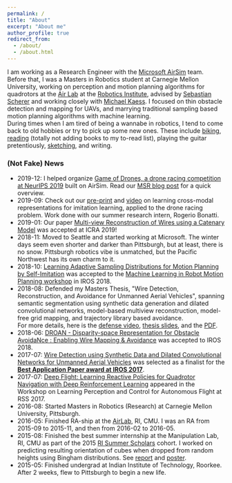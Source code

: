 ```yaml
---
permalink: /
title: "About"
excerpt: "About me"
author_profile: true
redirect_from: 
  - /about/
  - /about.html
---
```


I am working as a Research Engineer with the [Microsoft AirSim](https://github.com/microsoft/airsim/) team.    
Before that, I was a Masters in Robotics student at Carnegie Mellon University, working on perception and motion planning algorithms for quadrotors at the [Air Lab](theairlab.org) at the [Robotics Institute](https://www.ri.cmu.edu), advised by [Sebastian Scherer](https://www.ri.cmu.edu/ri-faculty/sebastian-scherer/) and working closely with [Michael Kaess](http://frc.ri.cmu.edu/~kaess/). 
I focused on thin obstacle detection and mapping for UAVs, and marrying traditional sampling based motion planning algorithms with machine learning.    
During times when I am tired of being a wannabe in robotics, I tend to come back to old hobbies or try to pick up some new ones. 
These include [biking](https://www.strava.com/athletes/4053560), [reading](https://www.goodreads.com/user/show/20408058-ratnesh-madaan) (totally not adding books to my to-read list), playing the guitar pretentiously, [sketching](http://madratman.deviantart.com/gallery), and writing. 

### (Not Fake) News 
- 2019-12: I helped organize [Game of Drones, a drone racing competition at NeurIPS 2019](https://microsoft.github.io/AirSim-NeurIPS2019-Drone-Racing/index.html) built on AirSim.
Read our [MSR blog post](https://www.microsoft.com/en-us/research/blog/game-of-drones-at-neurips-2019-simulation-based-drone-racing-competition-built-on-airsim/?OCID=msr_blog_gameofdrones_neurips_fb) for a quick overview. 
- 2019-09: Check out our [pre-print](https://arxiv.org/abs/1909.06993) and [video](https://www.youtube.com/watch?v=aSugOL0qI44&feature=youtu.be) on learning cross-modal representations for imitation learning, applied to the drone racing problem. Work done with our summer research intern, Rogerio Bonatti. 
- 2019-01: Our paper [Multi-view Reconstruction of Wires using a Catenary Model](https://www.ri.cmu.edu/publications/multi-view-reconstruction-of-wires-using-a-catenary-model-2/) was accepted at ICRA 2019!
- 2018-11: Moved to Seattle and started working at Microsoft. The winter days seem even shorter and darker than Pittsburgh, but at least, there is no snow. Pittsburgh robotics vibe is unmatched, but the Pacific Northwest has its own charm to it. 
- 2018-10: [Learning Adaptive Sampling Distributions for Motion Planning by Self-Imitation](https://personalrobotics.cs.washington.edu/workshops/mlmp2018/assets/docs/20_CameraReadySubmission_learn2sample_iros_extended_abstract_compressed.pdf) was accepted to the [Machine Learning in Robot Motion Planning workshop](https://personalrobotics.cs.washington.edu/workshops/mlmp2018/) in IROS 2018. 
- 2018-08: Defended my Masters Thesis, "Wire Detection, Reconstruction, and Avoidance for Unmanned Aerial Vehicles", spanning semantic segmentation using synthetic data generation and dilated convolutional networks, model-based multiview reconstruction, model-free grid mapping, and trajectory library based avoidance.   
For more details, here is the [defense video](https://youtu.be/hcBduruWLp8), [thesis slides](https://docs.google.com/presentation/d/1U0Kb8G4NeIRWEB-_JExFZJwF_xmySf0iUt6d9S42jQ4/edit?usp=sharing), and the [PDF](https://www.ri.cmu.edu/publications/wire-detection-reconstruction-andavoidance-for-unmanned-aerial-vehicles/). 
- 2018-06: [DROAN - Disparity-space Representation for Obstacle AvoidaNce : Enabling Wire Mapping & Avoidance](https://www.ri.cmu.edu/publications/droan-disparity-space-representation-for-obstacle-avoidance-enabling-wire-mapping-avoidance/) was accepted to IROS 2018. 
- 2017-07: [Wire Detection using Synthetic Data and Dilated Convolutional Networks for Unmanned Aerial Vehicles](https://www.ri.cmu.edu/publications/wire-detection-using-synthetic-data-and-dilated-convolutional-networks-for-unmanned-aerial-vehicles/) was selected as a finalist for the [**Best Application Paper award at IROS 2017**](https://www.iros2017.org/program/award-winners).
- 2017-07: [Deep Flight: Learning Reactive Policies for Quadrotor Navigation with Deep Reinforcement Learning](https://ratneshmadaan.github.io/files/deep_flight.pdf) appeared in the  Workshop on Learning Perception and Control for Autonomous Flight at RSS 2017. 
- 2016-08: Started Masters in Robotics (Research) at Carnegie Mellon University, Pittsburgh. 
- 2016-05: Finished RA-ship at the [AirLab](http://theairlab.org/), RI, CMU. I was an RA from 2015-09 to 2015-11, and then from 2016-02 to 2016-05.
- 2015-08: Finished the best summer internship at the Manipulation Lab, RI, CMU as part of the 2015 [RI Summer Scholars](riss.ri.cmu.edu) cohort. I worked on predicting resulting orientation of cubes when dropped from random heights using Bingham distributions. See [report](https://riss.ri.cmu.edu/wp-content/uploads/2015/12/Journal-RISS2015.pdf#page=75) and [poster](https://riss.ri.cmu.edu/wp-content/uploads/2016/01/Ratnesh_Madaan_RISS_poster.pdf). 
- 2015-05: Finished undergrad at Indian Institute of Technology, Roorkee. After 2 weeks, flew to Pittsburgh to begin a new life. 
<!-- Apart from that, I've worked on a few [projects](https://ratneshmadaan.github.io/projects/).  -->

<!-- Prior to this, I worked as an Research Associate I in the Air Lab for a cumulative of 6 months in 2015-2016.
Before that, in summer 2015, I was a Robotics Institute Summer Scholar in the Manipulation Lab, under Erol Sahin and Robbie Paolini, on predicting the outcome of manipulative actions, before intuitive physics became mainstream. 
 --><!-- I also have worked as a Google Summer of Code student with ROS-Industrial, on writing a library which utilizes OMPL for free space planning and the Descartes library for planning in constrained spaces.  -->
<!-- I graduated with a B.Tech. in Mechanical Engineering from Indian Institute of Technology Roorkee in 2015.  -->

<!-- During times when I am tired of being a wannabe in robotics, I tend to come back to old hobbies or try to pick up some new ones. 
These include [biking](https://www.strava.com/athletes/4053560), [reading](https://www.goodreads.com/user/show/20408058-ratnesh-madaan) (totally not adding books to my to-read list), playing the guitar and piano, [sketching](http://madratman.deviantart.com/gallery), and [writing](https://madratman.quora.com). 

If any of this interests you, feel me to contact me at ratneshm@andrew.cmu.edu.
 -->
<!-- Selected Projects
======
 -->
